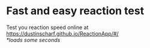# Fast and easy reaction test

Test you reaction speed online at https://dustinscharf.github.io/ReactionApp/#/  
_*loads some seconds_
